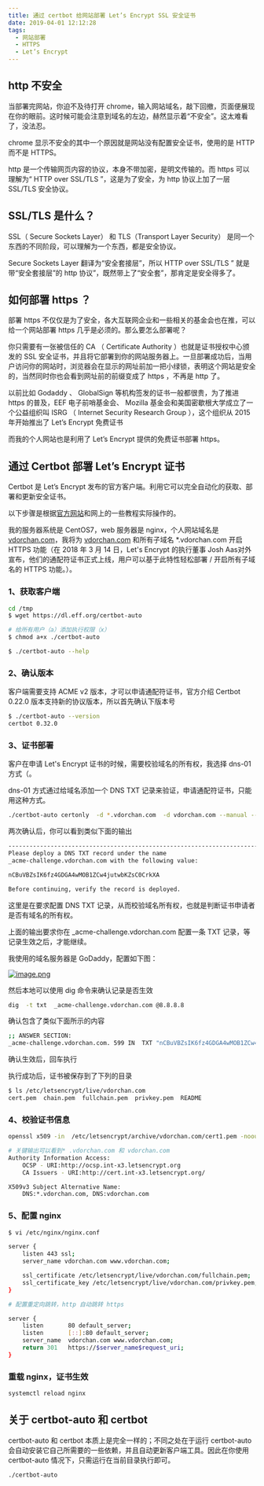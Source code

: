 ```yaml
---
title: 通过 certbot 给网站部署 Let’s Encrypt SSL 安全证书
date: 2019-04-01 12:12:28
tags:
  - 网站部署
  - HTTPS
  - Let’s Encrypt
---
```


## http 不安全

当部署完网站，你迫不及待打开 chrome，输入网站域名，敲下回撤，页面便展现在你的眼前。这时候可能会注意到域名的左边，赫然显示着“不安全”。这太难看了，没法忍。

chrome 显示不安全的其中一个原因就是网站没有配置安全证书，使用的是 HTTP 而不是 HTTPS。

http 是一个传输网页内容的协议，本身不带加密，是明文传输的。而 https 可以理解为“ HTTP over SSL/TLS ”，这是为了安全，为 http 协议上加了一层 SSL/TLS 安全协议。

## SSL/TLS 是什么？

SSL（ Secure Sockets Layer） 和 TLS（Transport Layer Security） 是同一个东西的不同阶段，可以理解为一个东西，都是安全协议。

Secure Sockets Layer 翻译为“安全套接层”，所以 HTTP over SSL/TLS ” 就是带“安全套接层”的 http 协议”，既然带上了“安全套”，那肯定是安全得多了。

## 如何部署 https ？

部署 https 不仅仅是为了安全，各大互联网企业和一些相关的基金会也在推，可以给一个网站部署 https 几乎是必须的。那么要怎么部署呢？

你只需要有一张被信任的 CA （ Certificate Authority ）也就是证书授权中心颁发的 SSL 安全证书，并且将它部署到你的网站服务器上。一旦部署成功后，当用户访问你的网站时，浏览器会在显示的网址前加一把小绿锁，表明这个网站是安全的，当然同时你也会看到网址前的前缀变成了 https ，不再是 http 了。

以前比如 Godaddy 、 GlobalSign 等机构签发的证书一般都很贵，为了推进 https 的普及，EEF 电子前哨基金会、 Mozilla 基金会和美国密歇根大学成立了一个公益组织叫 ISRG （ Internet Security Research Group ），这个组织从 2015 年开始推出了 Let’s Encrypt 免费证书

而我的个人网站也是利用了 Let’s Encrypt 提供的免费证书部署 https。

## 通过 Certbot 部署 Let’s Encrypt 证书

Certbot 是 Let’s Encrypt 发布的官方客户端。利用它可以完全自动化的获取、部署和更新安全证书。

以下步骤是根据[官方网站](https://certbot.eff.org/)和网上的一些教程实际操作的。

我的服务器系统是 CentOS7，web 服务器是 nginx，个人网站域名是 [vdorchan.com](vdorchan.com)，我将为 [vdorchan.com](vdorchan.com) 和所有子域名 *.vdorchan.com 开启 HTTPS 功能（在 2018 年 3 月 14 日，Let's Encrypt 的执行董事 Josh Aas对外宣布，他们的通配符证书正式上线，用户可以基于此特性轻松部署 / 开启所有子域名的 HTTPS 功能。）。

### 1、获取客户端

```bash
cd /tmp
$ wget https://dl.eff.org/certbot-auto

# 给所有用户（a）添加执行权限（x）
$ chmod a+x ./certbot-auto

$ ./certbot-auto --help
```

### 2、确认版本
客户端需要支持 ACME v2 版本，才可以申请通配符证书，官方介绍 Certbot 0.22.0 版本支持新的协议版本，所以首先确认下版本号

```bash
$ ./certbot-auto --version
certbot 0.32.0
```

### 3、证书部署

客户在申请 Let's Encrypt 证书的时候，需要校验域名的所有权，我选择 dns-01 方式（。

dns-01 方式通过给域名添加一个 DNS TXT 记录来验证，申请通配符证书，只能用这种方式。

```bash
./certbot-auto certonly  -d *.vdorchan.com  -d vdorchan.com --manual --preferred-challenges dns
```

两次确认后，你可以看到类似下面的输出

```bash
-------------------------------------------------------------------------------
Please deploy a DNS TXT record under the name
_acme-challenge.vdorchan.com with the following value:

nCBuVBZsIK6fz4GDGA4wMOB1ZCw4jutwbKZsC0CrkXA

Before continuing, verify the record is deployed.
```

这里是在要求配置 DNS TXT 记录，从而校验域名所有权，也就是判断证书申请者是否有域名的所有权。

上面的输出要求你在 _acme-challenge.vdorchan.com 配置一条 TXT 记录，等记录生效之后，才能继续。

我使用的域名服务器是 GoDaddy，配置如下图：

[![image.png](https://i.postimg.cc/t4Tkh6N1/image.png)](https://postimg.cc/dLbGFLXv)

然后本地可以使用 dig 命令来确认记录是否生效

```bash
dig  -t txt  _acme-challenge.vdorchan.com @8.8.8.8
```

确认包含了类似下面所示的内容

```bash
;; ANSWER SECTION:
_acme-challenge.vdorchan.com. 599 IN  TXT "nCBuVBZsIK6fz4GDGA4wMOB1ZCw4jutwbKZsC0CrkXA"
```

确认生效后，回车执行

执行成功后，证书被保存到了下列的目录

```bash
$ ls /etc/letsencrypt/live/vdorchan.com
cert.pem  chain.pem  fullchain.pem  privkey.pem  README
```

### 4、校验证书信息

```bash
openssl x509 -in  /etc/letsencrypt/archive/vdorchan.com/cert1.pem -noout -text

# 关键输出可以看到* .vdorchan.com 和 vdorchan.com
Authority Information Access:
    OCSP - URI:http://ocsp.int-x3.letsencrypt.org
    CA Issuers - URI:http://cert.int-x3.letsencrypt.org/

X509v3 Subject Alternative Name:
    DNS:*.vdorchan.com, DNS:vdorchan.com
```

### 5、配置 nginx

```bash
$ vi /etc/nginx/nginx.conf

server {
    listen 443 ssl;
    server_name vdorchan.com www.vdorchan.com;

    ssl_certificate /etc/letsencrypt/live/vdorchan.com/fullchain.pem;
    ssl_certificate_key /etc/letsencrypt/live/vdorchan.com/privkey.pem;
}

# 配置重定向跳转，http 自动跳转 https

server {
    listen       80 default_server;
    listen       [::]:80 default_server;
    server_name  vdorchan.com www.vdorchan.com;
    return 301   https://$server_name$request_uri;
}
```

### 重载 nginx，证书生效

```bash
systemctl reload nginx
```

## 关于 certbot-auto 和 certbot

certbot-auto 和 certbot 本质上是完全一样的；不同之处在于运行 certbot-auto 会自动安装它自己所需要的一些依赖，并且自动更新客户端工具。因此在你使用 certbot-auto 情况下，只需运行在当前目录执行即可。

```bash
./certbot-auto
```